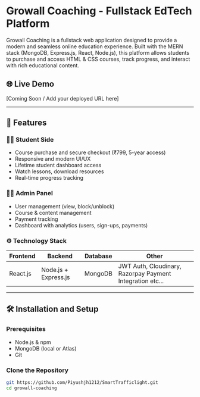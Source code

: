 # Growall Coaching - Fullstack EdTech Platform

Growall Coaching is a fullstack web application designed to provide a modern and seamless online education experience. Built with the MERN stack (MongoDB, Express.js, React, Node.js), this platform allows students to purchase and access HTML & CSS courses, track progress, and interact with rich educational content.

## 🌐 Live Demo
[Coming Soon / Add your deployed URL here]

---

## 📌 Features

### 👩‍🎓 Student Side
- Course purchase and secure checkout (₹799, 5-year access)
- Responsive and modern UI/UX
- Lifetime student dashboard access
- Watch lessons, download resources
- Real-time progress tracking

### 🧑‍💼 Admin Panel
- User management (view, block/unblock)
- Course & content management
- Payment tracking
- Dashboard with analytics (users, sign-ups, payments)

### ⚙️ Technology Stack

| Frontend | Backend | Database | Other |
|---------|---------|----------|-------|
| React.js | Node.js + Express.js | MongoDB | JWT Auth, Cloudinary, Razorpay Payment Integration etc...|

---

## 🛠️ Installation and Setup

### Prerequisites
- Node.js & npm
- MongoDB (local or Atlas)
- Git

### Clone the Repository
```bash
git https://github.com/Piyushjh1212/SmartTrafficlight.git
cd growall-coaching
